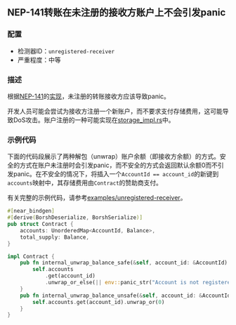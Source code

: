 ## NEP-141转账在未注册的接收方账户上不会引发panic

### 配置

* 检测器ID：`unregistered-receiver`
* 严重程度：中等

### 描述

根据[NEP-141](https://github.com/near/NEPs/blob/master/neps/nep-0141.md)的[实现](https://github.com/near/near-sdk-rs/blob/63ba6ecc9439ec1c319c1094d581653698229473/near-contract-standards/src/fungible_token/core_impl.rs#L58)，未注册的转账接收方应该导致panic。

开发人员可能会尝试为接收方注册一个新账户，而不要求支付存储费用，这可能导致DoS攻击。账户注册的一种可能实现在[storage_impl.rs](https://github.com/near/near-sdk-rs/blob/1859ce4c201d2a85fbe921fdada1df59b00d2d8c/near-contract-standards/src/fungible_token/storage_impl.rs#L45)中。

### 示例代码

下面的代码段展示了两种解包（unwrap）账户余额（即接收方余额）的方式。安全的方式在账户未注册时会引发panic，而不安全的方式会返回默认余额0而不引发panic。在不安全的情况下，将插入一个`AccountId == account_id`的新键到`accounts`映射中，其存储费用由`Contract`的赞助商支付。

有关完整的示例代码，请参考[examples/unregistered-receiver](/examples/unregistered-receiver)。

```rust
#[near_bindgen]
#[derive(BorshDeserialize, BorshSerialize)]
pub struct Contract {
    accounts: UnorderedMap<AccountId, Balance>,
    total_supply: Balance,
}

impl Contract {
    pub fn internal_unwrap_balance_safe(&self, account_id: &AccountId) -> Balance {
        self.accounts
            .get(account_id)
            .unwrap_or_else(|| env::panic_str("Account is not registered"))
    }
    pub fn internal_unwrap_balance_unsafe(&self, account_id: &AccountId) -> Balance {
        self.accounts.get(account_id).unwrap_or(0)
    }
}
```
